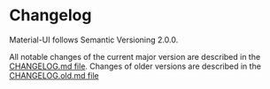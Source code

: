 # Changelog

<p class="description">Material-UI follows Semantic Versioning 2.0.0.</p>

All notable changes of the current major version are described in the [CHANGELOG.md file](https://github.com/mui-org/material-ui/blob/HEAD/CHANGELOG.md).
Changes of older versions are described in the [CHANGELOG.old.md file](https://github.com/mui-org/material-ui/blob/HEAD/CHANGELOG.old.md)

